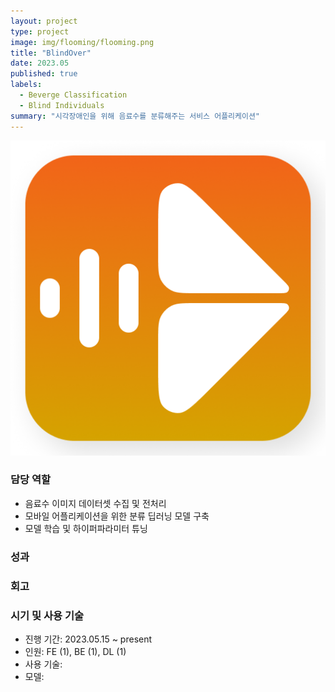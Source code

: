 ```yaml
---
layout: project
type: project
image: img/flooming/flooming.png
title: "BlindOver"
date: 2023.05
published: true
labels:
  - Beverge Classification
  - Blind Individuals
summary: "시각장애인을 위해 음료수를 분류해주는 서비스 어플리케이션"
---
```


<img class="img-fluid" src="../img/blindover/blindover.png">

### 담당 역할  
- 음료수 이미지 데이터셋 수집 및 전처리
- 모바일 어플리케이션을 위한 분류 딥러닝 모델 구축
- 모델 학습 및 하이퍼파라미터 튜닝

### 성과

### 회고

### 시기 및 사용 기술
- 진행 기간: 2023.05.15 ~ present
- 인원: FE (1), BE (1), DL (1)
- 사용 기술: 
- 모델: 
